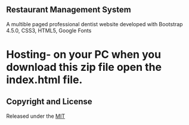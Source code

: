 ## Restaurant Management System
A multible paged professional dentist website developed with Bootstrap 4.5.0, CSS3, HTML5, Google Fonts

# Hosting- on your PC when you download this zip file open the index.html file.



## Copyright and License
Released under the [MIT](https://github.com/TANMAYPATIL2128/Restaurant_management_website/blob/master/LICENSE.md)
